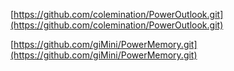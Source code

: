 [https://github.com/colemination/PowerOutlook.git](https://github.com/colemination/PowerOutlook.git)

[https://github.com/giMini/PowerMemory.git](https://github.com/giMini/PowerMemory.git)



